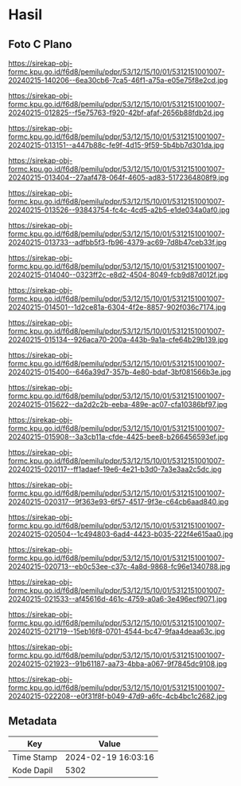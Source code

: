 # Hasil

## Foto C Plano

https://sirekap-obj-formc.kpu.go.id/f6d8/pemilu/pdpr/53/12/15/10/01/5312151001007-20240215-140206--6ea30cb6-7ca5-46f1-a75a-e05e75f8e2cd.jpg

https://sirekap-obj-formc.kpu.go.id/f6d8/pemilu/pdpr/53/12/15/10/01/5312151001007-20240215-012825--f5e75763-f920-42bf-afaf-2656b88fdb2d.jpg

https://sirekap-obj-formc.kpu.go.id/f6d8/pemilu/pdpr/53/12/15/10/01/5312151001007-20240215-013151--a447b88c-fe9f-4d15-9f59-5b4bb7d301da.jpg

https://sirekap-obj-formc.kpu.go.id/f6d8/pemilu/pdpr/53/12/15/10/01/5312151001007-20240215-013404--27aaf478-064f-4605-ad83-5172364808f9.jpg

https://sirekap-obj-formc.kpu.go.id/f6d8/pemilu/pdpr/53/12/15/10/01/5312151001007-20240215-013526--93843754-fc4c-4cd5-a2b5-e1de034a0af0.jpg

https://sirekap-obj-formc.kpu.go.id/f6d8/pemilu/pdpr/53/12/15/10/01/5312151001007-20240215-013733--adfbb5f3-fb96-4379-ac69-7d8b47ceb33f.jpg

https://sirekap-obj-formc.kpu.go.id/f6d8/pemilu/pdpr/53/12/15/10/01/5312151001007-20240215-014040--0323ff2c-e8d2-4504-8049-fcb9d87d012f.jpg

https://sirekap-obj-formc.kpu.go.id/f6d8/pemilu/pdpr/53/12/15/10/01/5312151001007-20240215-014501--1d2ce81a-6304-4f2e-8857-902f036c7174.jpg

https://sirekap-obj-formc.kpu.go.id/f6d8/pemilu/pdpr/53/12/15/10/01/5312151001007-20240215-015134--926aca70-200a-443b-9a1a-cfe64b29b139.jpg

https://sirekap-obj-formc.kpu.go.id/f6d8/pemilu/pdpr/53/12/15/10/01/5312151001007-20240215-015400--646a39d7-357b-4e80-bdaf-3bf081566b3e.jpg

https://sirekap-obj-formc.kpu.go.id/f6d8/pemilu/pdpr/53/12/15/10/01/5312151001007-20240215-015622--da2d2c2b-eeba-489e-ac07-cfa10386bf97.jpg

https://sirekap-obj-formc.kpu.go.id/f6d8/pemilu/pdpr/53/12/15/10/01/5312151001007-20240215-015908--3a3cb11a-cfde-4425-bee8-b266456593ef.jpg

https://sirekap-obj-formc.kpu.go.id/f6d8/pemilu/pdpr/53/12/15/10/01/5312151001007-20240215-020117--ff1adaef-19e6-4e21-b3d0-7a3e3aa2c5dc.jpg

https://sirekap-obj-formc.kpu.go.id/f6d8/pemilu/pdpr/53/12/15/10/01/5312151001007-20240215-020317--9f363e93-6f57-4517-9f3e-c64cb6aad840.jpg

https://sirekap-obj-formc.kpu.go.id/f6d8/pemilu/pdpr/53/12/15/10/01/5312151001007-20240215-020504--1c494803-6ad4-4423-b035-222f4e615aa0.jpg

https://sirekap-obj-formc.kpu.go.id/f6d8/pemilu/pdpr/53/12/15/10/01/5312151001007-20240215-020713--eb0c53ee-c37c-4a8d-9868-fc96e1340788.jpg

https://sirekap-obj-formc.kpu.go.id/f6d8/pemilu/pdpr/53/12/15/10/01/5312151001007-20240215-021533--af45616d-461c-4759-a0a6-3e496ecf9071.jpg

https://sirekap-obj-formc.kpu.go.id/f6d8/pemilu/pdpr/53/12/15/10/01/5312151001007-20240215-021719--15eb16f8-0701-4544-bc47-9faa4deaa63c.jpg

https://sirekap-obj-formc.kpu.go.id/f6d8/pemilu/pdpr/53/12/15/10/01/5312151001007-20240215-021923--91b61187-aa73-4bba-a067-9f7845dc9108.jpg

https://sirekap-obj-formc.kpu.go.id/f6d8/pemilu/pdpr/53/12/15/10/01/5312151001007-20240215-022208--e0f31f8f-b049-47d9-a6fc-4cb4bc1c2682.jpg


## Metadata

| Key        | Value               |
| ---------- | ------------------- |
| Time Stamp | 2024-02-19 16:03:16 |
| Kode Dapil | 5302                |



